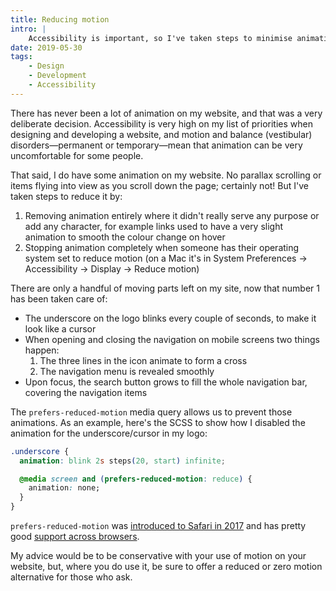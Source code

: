 ```yaml
---
title: Reducing motion
intro: |
    Accessibility is important, so I've taken steps to minimise animation on my site, and even removed it completely for those who 'prefer reduce motion'.
date: 2019-05-30
tags:
    - Design
    - Development
    - Accessibility
---
```


There has never been a lot of animation on my website, and that was a very deliberate decision. Accessibility is very high on my list of priorities when designing and developing a website, and motion and balance (vestibular) disorders—permanent or temporary—mean that animation can be very uncomfortable for some people.

That said, I do have some animation on my website. No parallax scrolling or items flying into view as you scroll down the page; certainly not! But I've taken steps to reduce it by:

1. Removing animation entirely where it didn't really serve any purpose or add any character, for example links used to have a very slight animation to smooth the colour change on hover
2. Stopping animation completely when someone has their operating system set to reduce motion (on a Mac it's in System Preferences → Accessibility → Display → Reduce motion)

There are only a handful of moving parts left on my site, now that number 1 has been taken care of:

- The underscore on the logo blinks every couple of seconds, to make it look like a cursor
- When opening and closing the navigation on mobile screens two things happen:
    1. The three lines in the icon animate to form a cross
    2. The navigation menu is revealed smoothly
- Upon focus, the search button grows to fill the whole navigation bar, covering the navigation items

The `prefers-reduced-motion` media query allows us to prevent those animations. As an example, here's the SCSS to show how I disabled the animation for the underscore/cursor in my logo:

```css
.underscore {
  animation: blink 2s steps(20, start) infinite;

  @media screen and (prefers-reduced-motion: reduce) {
    animation: none;
  }
}
```

`prefers-reduced-motion` was [introduced to Safari in 2017](https://webkit.org/blog/7551/responsive-design-for-motion/) and has pretty good [support across browsers](https://caniuse.com/#feat=prefers-reduced-motion).

My advice would be to be conservative with your use of motion on your website, but, where you do use it, be sure to offer a reduced or zero motion alternative for those who ask.
